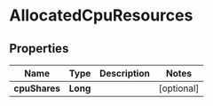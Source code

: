 

# AllocatedCpuResources


## Properties

| Name | Type | Description | Notes |
|------------ | ------------- | ------------- | -------------|
|**cpuShares** | **Long** |  |  [optional] |




